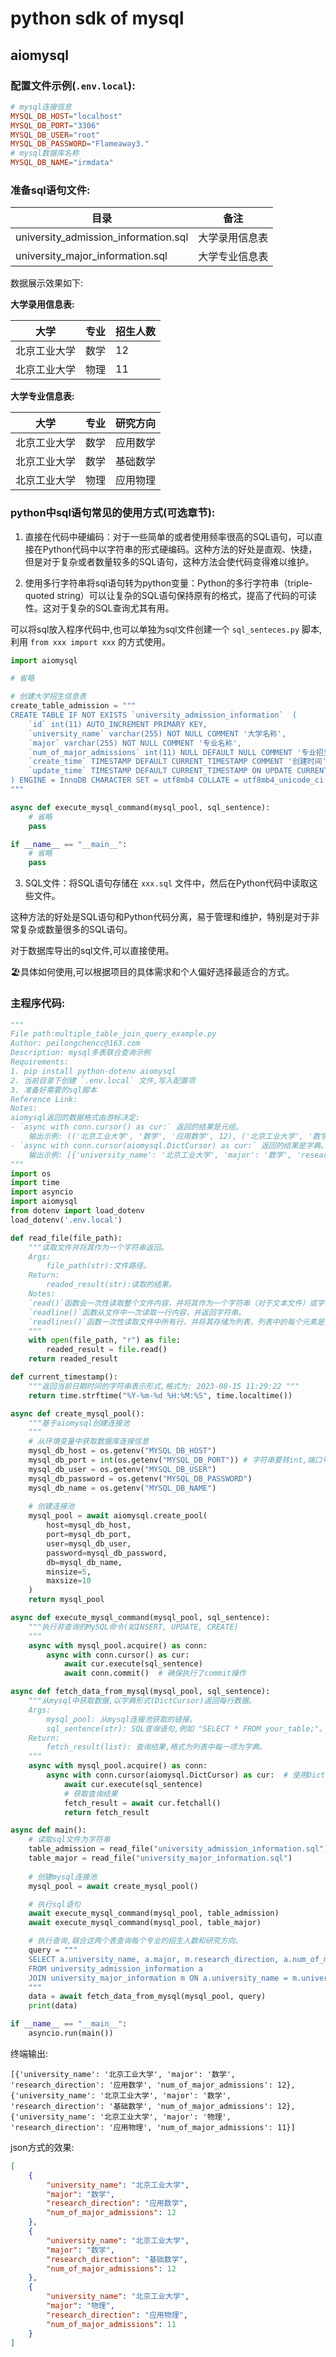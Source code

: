# python sdk of mysql

## aiomysql

### 配置文件示例(`.env.local`):

```conf
# mysql连接信息
MYSQL_DB_HOST="localhost"
MYSQL_DB_PORT="3306"
MYSQL_DB_USER="root"
MYSQL_DB_PASSWORD="Flameaway3."
# mysql数据库名称
MYSQL_DB_NAME="irmdata"
```

### 准备sql语句文件:

| 目录                                  | 备注          |
| ------------------------------------ | ------------ |
| university_admission_information.sql | 大学录用信息表  |
| university_major_information.sql     | 大学专业信息表  |

数据展示效果如下:<br>

**大学录用信息表:**<br>

| 大学 | 专业 | 招生人数 |
| --- | --- | --- |
| 北京工业大学 | 数学 | 12 |
| 北京工业大学 | 物理 | 11 |

**大学专业信息表:**<br>

| 大学 | 专业 | 研究方向 |
| --- | --- | --- |
| 北京工业大学 | 数学 | 应用数学 |
| 北京工业大学 | 数学 | 基础数学 |
| 北京工业大学 | 物理 | 应用物理 |

### python中sql语句常见的使用方式(可选章节):

1. 直接在代码中硬编码：对于一些简单的或者使用频率很高的SQL语句，可以直接在Python代码中以字符串的形式硬编码。这种方法的好处是直观、快捷，但是对于复杂或者数量较多的SQL语句，这种方法会使代码变得难以维护。

2. 使用多行字符串将sql语句转为python变量：Python的多行字符串（triple-quoted string）可以让复杂的SQL语句保持原有的格式，提高了代码的可读性。这对于复杂的SQL查询尤其有用。

可以将sql放入程序代码中,也可以单独为sql文件创建一个 `sql_senteces.py` 脚本,利用 `from xxx import xxx` 的方式使用。<br>

```python
import aiomysql

# 省略

# 创建大学招生信息表
create_table_admission = """
CREATE TABLE IF NOT EXISTS `university_admission_information`  (
    `id` int(11) AUTO_INCREMENT PRIMARY KEY,
    `university_name` varchar(255) NOT NULL COMMENT '大学名称',
    `major` varchar(255) NOT NULL COMMENT '专业名称',
    `num_of_major_admissions` int(11) NULL DEFAULT NULL COMMENT '专业招生人数',
    `create_time` TIMESTAMP DEFAULT CURRENT_TIMESTAMP COMMENT '创建时间',
    `update_time` TIMESTAMP DEFAULT CURRENT_TIMESTAMP ON UPDATE CURRENT_TIMESTAMP COMMENT '修改时间'
) ENGINE = InnoDB CHARACTER SET = utf8mb4 COLLATE = utf8mb4_unicode_ci ROW_FORMAT = Dynamic;
"""

async def execute_mysql_command(mysql_pool, sql_sentence):
    # 省略
    pass

if __name__ == "__main__":
    # 省略
    pass

```

3. SQL文件：将SQL语句存储在 `xxx.sql` 文件中，然后在Python代码中读取这些文件。

这种方法的好处是SQL语句和Python代码分离，易于管理和维护，特别是对于非常复杂或数量很多的SQL语句。<br>

对于数据库导出的sql文件,可以直接使用。<br>

🏖️具体如何使用,可以根据项目的具体需求和个人偏好选择最适合的方式。<br>

### 主程序代码:

```python
"""
File path:multiple_table_join_query_example.py
Author: peilongchencc@163.com
Description: mysql多表联合查询示例
Requirements: 
1. pip install python-dotenv aiomysql
2. 当前目录下创建 `.env.local` 文件,写入配置项
3. 准备好需要的sql脚本
Reference Link: 
Notes: 
aiomysql返回的数据格式由游标决定:
- `async with conn.cursor() as cur:` 返回的结果是元组。
    输出示例: (('北京工业大学', '数学', '应用数学', 12), ('北京工业大学', '数学', '基础数学', 12), ('北京工业大学', '物理', '应用物理', 11))
- `async with conn.cursor(aiomysql.DictCursor) as cur:` 返回的结果是字典。
    输出示例: [{'university_name': '北京工业大学', 'major': '数学', 'research_direction': '应用数学', 'num_of_major_admissions': 12}, {'university_name': '北京工业大学', 'major': '数学', 'research_direction': '基础数学', 'num_of_major_admissions': 12}, {'university_name': '北京工业大学', 'major': '物理', 'research_direction': '应用物理', 'num_of_major_admissions': 11}]
"""
import os
import time
import asyncio
import aiomysql
from dotenv import load_dotenv
load_dotenv('.env.local')

def read_file(file_path):
    """读取文件并将其作为一个字符串返回。
    Args:
        file_path(str):文件路径。
    Return:
        readed_result(str):读取的结果。
    Notes:
    `read()`函数会一次性读取整个文件内容，并将其作为一个字符串（对于文本文件）或字节串（对于二进制文件）返回。
    `readline()`函数从文件中一次读取一行内容，并返回字符串。
    `readlines()`函数一次性读取文件中所有行，并将其存储为列表，列表中的每个元素是文件的一行。
    """
    with open(file_path, "r") as file:
        readed_result = file.read()
    return readed_result

def current_timestamp():
    """返回当前日期时间的字符串表示形式,格式为: 2023-08-15 11:29:22 """
    return time.strftime("%Y-%m-%d %H:%M:%S", time.localtime())

async def create_mysql_pool():
    """基于aiomysql创建连接池
    """
    # 从环境变量中获取数据库连接信息
    mysql_db_host = os.getenv("MYSQL_DB_HOST")
    mysql_db_port = int(os.getenv("MYSQL_DB_PORT")) # 字符串要转int,端口号需要int类型
    mysql_db_user = os.getenv("MYSQL_DB_USER")
    mysql_db_password = os.getenv("MYSQL_DB_PASSWORD")
    mysql_db_name = os.getenv("MYSQL_DB_NAME")
    
    # 创建连接池
    mysql_pool = await aiomysql.create_pool(
        host=mysql_db_host,
        port=mysql_db_port,
        user=mysql_db_user,
        password=mysql_db_password,
        db=mysql_db_name,
        minsize=5,
        maxsize=10
    )
    return mysql_pool

async def execute_mysql_command(mysql_pool, sql_sentence):
    """执行非查询的MySQL命令(如INSERT, UPDATE, CREATE)
    """
    async with mysql_pool.acquire() as conn:
        async with conn.cursor() as cur:
            await cur.execute(sql_sentence)
            await conn.commit()  # 确保执行了commit操作

async def fetch_data_from_mysql(mysql_pool, sql_sentence):
    """从mysql中获取数据,以字典形式(DictCursor)返回每行数据。
    Args:
        mysql_pool: 从mysql连接池获取的链接。
        sql_sentence(str): SQL查询语句,例如 "SELECT * FROM your_table;"。
    Return:
        fetch_result(list): 查询结果,格式为列表中每一项为字典。
    """
    async with mysql_pool.acquire() as conn:
        async with conn.cursor(aiomysql.DictCursor) as cur:  # 使用DictCursor
            await cur.execute(sql_sentence)
            # 获取查询结果
            fetch_result = await cur.fetchall()
            return fetch_result

async def main():
    # 读取sql文件为字符串
    table_admission = read_file("university_admission_information.sql")
    table_major = read_file("university_major_information.sql")
    
    # 创建mysql连接池
    mysql_pool = await create_mysql_pool()

    # 执行sql语句
    await execute_mysql_command(mysql_pool, table_admission)
    await execute_mysql_command(mysql_pool, table_major)

    # 执行查询,联合这两个表查询每个专业的招生人数和研究方向。
    query = """
    SELECT a.university_name, a.major, m.research_direction, a.num_of_major_admissions
    FROM university_admission_information a
    JOIN university_major_information m ON a.university_name = m.university_name AND a.major = m.major;
    """
    data = await fetch_data_from_mysql(mysql_pool, query)
    print(data)

if __name__ == "__main__":
    asyncio.run(main())
```

终端输出:<br>

```log
[{'university_name': '北京工业大学', 'major': '数学', 'research_direction': '应用数学', 'num_of_major_admissions': 12}, {'university_name': '北京工业大学', 'major': '数学', 'research_direction': '基础数学', 'num_of_major_admissions': 12}, {'university_name': '北京工业大学', 'major': '物理', 'research_direction': '应用物理', 'num_of_major_admissions': 11}]
```

json方式的效果:<br>

```json
[
    {
        "university_name": "北京工业大学",
        "major": "数学",
        "research_direction": "应用数学",
        "num_of_major_admissions": 12
    },
    {
        "university_name": "北京工业大学",
        "major": "数学",
        "research_direction": "基础数学",
        "num_of_major_admissions": 12
    },
    {
        "university_name": "北京工业大学",
        "major": "物理",
        "research_direction": "应用物理",
        "num_of_major_admissions": 11
    }
]
```

